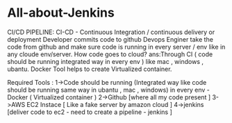 # All-about-Jenkins
CI/CD PIPELINE:
CI-CD - Continuous Integration / continuous delivery or deployment
Developer commits code to github
Devops Enginer take the code from github and make sure code is running in every server / env like in any cloude env/server.
How code goes to cloud?
ans:Through CI ( code should be  running integrated way in every env ) like mac , windows , ubantu.
Docker Tool helps to create Virtualized container.

Required Tools :
1->Code should be running (Integrated way like code should be running same way in ubantu , mac , windows) in every env - Docker ( Virtualized container )
2->Github [where all my code present ]
3->AWS EC2 Instace [ Like a fake server by amazon cloud ]
4->jenkins [deliver code to ec2 - need to create a pipeline - jenkins ]


